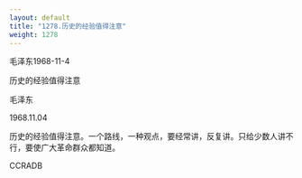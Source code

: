 ```yaml
---
layout: default
title: "1278.历史的经验值得注意"
weight: 1278
---
```


毛泽东1968-11-4

历史的经验值得注意

毛泽东

1968.11.04

历史的经验值得注意。一个路线，一种观点，要经常讲，反复讲。只给少数人讲不行，要使广大革命群众都知道。

CCRADB

